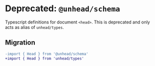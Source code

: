 # Deprecated: `@unhead/schema`

Typescript definitions for document `<head>`. This is deprecated and only acts as alias of `unhead/types`.

## Migration

```diff
-import { Head } from '@unhead/schema'
+import { Head } from 'unhead/types'
```
